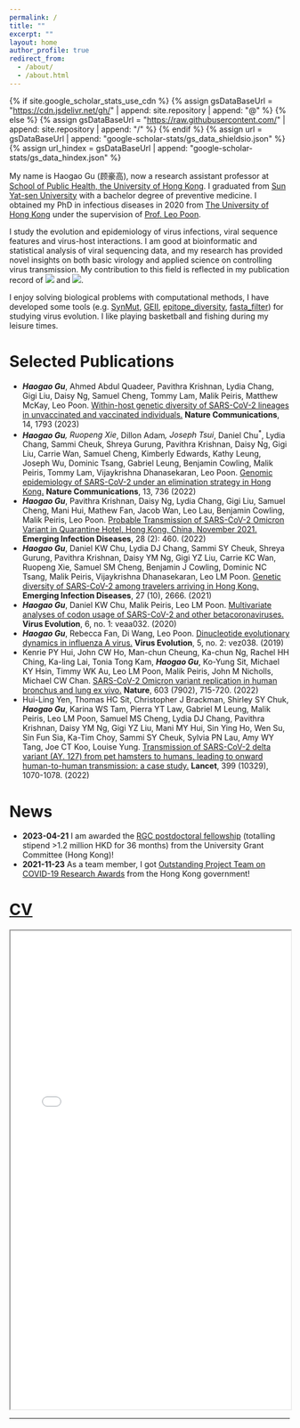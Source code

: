 ```yaml
---
permalink: /
title: ""
excerpt: ""
layout: home
author_profile: true
redirect_from: 
  - /about/
  - /about.html
---
```


{% if site.google_scholar_stats_use_cdn %}
{% assign gsDataBaseUrl = "https://cdn.jsdelivr.net/gh/" | append: site.repository | append: "@" %}
{% else %}
{% assign gsDataBaseUrl = "https://raw.githubusercontent.com/" | append: site.repository | append: "/" %}
{% endif %}
{% assign url = gsDataBaseUrl | append: "google-scholar-stats/gs_data_shieldsio.json" %}
{% assign url_hindex = gsDataBaseUrl | append: "google-scholar-stats/gs_data_hindex.json" %}

<span class="anchor" id="about-me"></span>
My name is Haogao Gu (顾豪高), now a research assistant professor at [School of Public Health, the University of Hong Kong](https://sph.hku.hk/). I graduated from [Sun Yat-sen University](https://www.sysu.edu.cn/sysuen/) with a bachelor degree of preventive medicine. I obtained my PhD in infectious diseases in 2020 from [The University of Hong Kong](https://www.hku.hk/) under the supervision of [Prof. Leo Poon](https://sph.hku.hk/en/Biography/Poon-Lit-Man-Leo). 

I study the evolution and epidemiology of virus infections, viral sequence features and virus-host interactions. I am good at bioinformatic and statistical analysis of viral sequencing data, and my research has provided novel insights on both basic virology and applied science on controlling virus transmission. My contribution to this field is reflected in my publication record of <a href='https://scholar.google.com/citations?user=sie-ZJkAAAAJ'><img src="https://img.shields.io/endpoint?url={{ url | url_encode }}&logo=Google%20Scholar&labelColor=f6f6f6&color=9cf&style=flat&label=citations"></a> and <a href='https://scholar.google.com/citations?user=sie-ZJkAAAAJ'><img src="https://img.shields.io/endpoint?url={{ url_hindex | url_encode }}&logo=Google%20Scholar&labelColor=f6f6f6&color=9cf&style=flat&label=h-index"></a>. 

I enjoy solving biological problems with computational methods, I have developed some tools (e.g. [SynMut](https://github.com/Koohoko/SynMut), [GEII](https://leo-poon-lab-geii-scriptsweb-app-pk8r5m.streamlitapp.com/), [epitope_diversity](https://github.com/Koohoko/epitope_diversity), [fasta_filter](https://github.com/Koohoko/fasta_filter)) for studying virus evolution. I like playing basketball and fishing during my leisure times. 

# Selected Publications
- _**Haogao Gu**_, Ahmed Abdul Quadeer, Pavithra Krishnan, Lydia Chang, Gigi Liu, Daisy Ng, Samuel Cheng, Tommy Lam, Malik Peiris, Matthew McKay, Leo Poon. [Within-host genetic diversity of SARS-CoV-2 lineages in unvaccinated and vaccinated individuals.](https://www.nature.com/articles/s41467-023-37468-y) **Nature Communications**, 14, 1793 (2023) <i><span class='show_paper_citations' data='sie-ZJkAAAAJ:maZDTaKrznsC'></span></i>
- _**Haogao Gu**_<sup>*</sup>, Ruopeng Xie<sup>*</sup>, Dillon Adam<sup>*</sup>, Joseph Tsui<sup>*</sup>, Daniel Chu<sup>*</sup>, Lydia Chang, Sammi Cheuk, Shreya Gurung, Pavithra Krishnan, Daisy Ng, Gigi Liu, Carrie Wan, Samuel Cheng, Kimberly Edwards, Kathy Leung, Joseph Wu, Dominic Tsang, Gabriel Leung, Benjamin Cowling, Malik Peiris, Tommy Lam, Vijaykrishna Dhanasekaran, Leo Poon. [Genomic epidemiology of SARS-CoV-2 under an elimination strategy in Hong Kong.](https://pubmed.ncbi.nlm.nih.gov/35136039/) **Nature Communications**, 13, 736 (2022) <i><span class='show_paper_citations' data='sie-ZJkAAAAJ:aqlVkmm33-oC'></span></i>
- _**Haogao Gu**_, Pavithra Krishnan, Daisy Ng, Lydia Chang, Gigi Liu, Samuel Cheng, Mani Hui, Mathew Fan, Jacob Wan, Leo Lau, Benjamin Cowling, Malik Peiris, Leo Poon. [Probable Transmission of SARS-CoV-2 Omicron Variant in Quarantine Hotel, Hong Kong, China, November 2021.](https://www.ncbi.nlm.nih.gov/pmc/articles/PMC8798678/) **Emerging Infection Diseases**, 28 (2): 460. (2022) <i><span class='show_paper_citations' data='sie-ZJkAAAAJ:ULOm3_A8WrAC'></span></i>
- _**Haogao Gu**_, Daniel KW Chu, Lydia DJ Chang, Sammi SY Cheuk, Shreya Gurung, Pavithra Krishnan, Daisy YM Ng, Gigi YZ Liu, Carrie KC Wan, Ruopeng Xie, Samuel SM Cheng, Benjamin J Cowling, Dominic NC Tsang, Malik Peiris, Vijaykrishna Dhanasekaran, Leo LM Poon. [Genetic diversity of SARS-CoV-2 among travelers arriving in Hong Kong.](https://www.ncbi.nlm.nih.gov/pmc/articles/PMC8462320/) **Emerging Infection Diseases**, 27 (10), 2666. (2021) <i><span class='show_paper_citations' data='sie-ZJkAAAAJ:Zph67rFs4hoC'></span></i>
- _**Haogao Gu**_, Daniel KW Chu, Malik Peiris, Leo LM Poon. [Multivariate analyses of codon usage of SARS-CoV-2 and other betacoronaviruses.](https://pubmed.ncbi.nlm.nih.gov/32431949/) **Virus Evolution**, 6, no. 1: veaa032. (2020) <i><span class='show_paper_citations' data='sie-ZJkAAAAJ:Tyk-4Ss8FVUC'></span></i>
- _**Haogao Gu**_, Rebecca Fan, Di Wang, Leo Poon. [Dinucleotide evolutionary dynamics in influenza A virus.](https://pubmed.ncbi.nlm.nih.gov/31737288/) **Virus Evolution**, 5, no. 2: vez038. (2019) <i><span class='show_paper_citations' data='sie-ZJkAAAAJ:u-x6o8ySG0sC'></span></i>
- Kenrie PY Hui, John CW Ho, Man-chun Cheung, Ka-chun Ng, Rachel HH Ching, Ka-ling Lai, Tonia Tong Kam, _**Haogao Gu**_, Ko-Yung Sit, Michael KY Hsin, Timmy WK Au, Leo LM Poon, Malik Peiris, John M Nicholls, Michael CW Chan. [SARS-CoV-2 Omicron variant replication in human bronchus and lung ex vivo.](https://pubmed.ncbi.nlm.nih.gov/35104836/) **Nature**, 603 (7902), 715-720. (2022) <i><span class='show_paper_citations' data='sie-ZJkAAAAJ:qxL8FJ1GzNcC'></span></i>
- Hui-Ling Yen, Thomas HC Sit, Christopher J Brackman, Shirley SY Chuk, _**Haogao Gu**_, Karina WS Tam, Pierra YT Law, Gabriel M Leung, Malik Peiris, Leo LM Poon, Samuel MS Cheng, Lydia DJ Chang, Pavithra Krishnan, Daisy YM Ng, Gigi YZ Liu, Mani MY Hui, Sin Ying Ho, Wen Su, Sin Fun Sia, Ka-Tim Choy, Sammi SY Cheuk, Sylvia PN Lau, Amy WY Tang, Joe CT Koo, Louise Yung. [Transmission of SARS-CoV-2 delta variant (AY. 127) from pet hamsters to humans, leading to onward human-to-human transmission: a case study.](https://pubmed.ncbi.nlm.nih.gov/35279259/) **Lancet**, 399 (10329), 1070-1078. (2022) <i><span class='show_paper_citations' data='sie-ZJkAAAAJ:4DMP91E08xMC'></span></i>

# News
- **2023-04-21** I am awarded the [RGC postdoctoral fellowship](https://www.ugc.edu.hk/eng/rgc/funding_opport/pdfs/) (totalling stipend >1.2 million HKD for 36 months) from the University Grant Committee (Hong Kong)!
- **2021-11-23** As a team member, I got [Outstanding Project Team on COVID-19 Research Awards](https://www.info.gov.hk/gia/general/202111/23/P2021112300465.htm) from the Hong Kong government!

# [CV](/files/CV/CV_haogao.pdf)
<iframe src="/web/viewer.html?file=/files/CV/CV_haogao.pdf#pagemode=none" width="100%" height="860"></iframe>

<hr />

